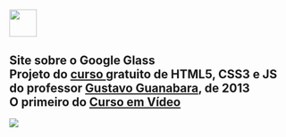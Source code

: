 <h1>
	<img src="https://user-images.githubusercontent.com/56196766/96174201-54f93680-0eff-11eb-90c2-a72272df3b9c.jpg" height="49px">
</h1>

<h2>
  Site sobre o Google Glass
  <br>
  Projeto do
  <a href="https://www.youtube.com/playlist?list=PLHz_AreHm4dlAnJ_jJtV29RFxnPHDuk9o" target="_blank">
  curso </a> gratuito de HTML5, CSS3 e JS
  <br>
  do professor <a href="https://github.com/gustavoguanabara" target="_blank">
  Gustavo Guanabara</a>, de 2013
  <br>
  O primeiro do <a href="https://cursoemvideo.com" target="_blank"> Curso em Vídeo </a>
</h2>

<p align>
  <img src="https://user-images.githubusercontent.com/56196766/96175128-cd142c00-0f00-11eb-955f-a2e52a26c57f.png">
</p>
